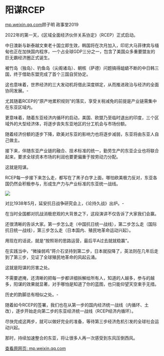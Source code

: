 # 阳谋RCEP

[mp.weixin.qq.com](http://mp.weixin.qq.com/s?__biz=MzAwMzU1ODAwOQ==&mid=2650358988&idx=1&sn=92aa6800355b3e2792bb8ce36918745f&chksm=8334bbdab44332cc5b50fe0b64ed3b92527ed49652e05996035957ecf9d0166e83ea7e72d8eb&mpshare=1&scene=1&srcid=0103kltWQAIG7opwUqglWmb3&sharer_sharetime=1641176704691&sharer_shareid=b7c991d3cd23094f535ad602a652c37b#rd)顾子明 政事堂2019

2022年的第一天，《区域全面经济伙伴关系协定》（RCEP）正式启动。

中日澳新与新泰越文柬老十国立即生效，韩国将在次月加入，印尼大马菲律宾与缅甸也正在加快国内程序，一个占全球GDP三分之一，包含了美国众多重要盟友的巨无霸经济圈正式诞生。

被竹岛（独岛）、钓鱼岛（尖阁诸岛）、朝核（萨德）问题搞得龃龉不断的中日韩三国，终于借助东盟完成了首个三国自贸协定。

这也意味着，世界经济的三大发动机将借此深度绑定，从而推进政治与经济的全面协同发展。-

尤其随着RCEP的“原产地累积规则”的落实，享受关税减免的前提是产业链需集中在东亚区域内。

更意味着，随着东亚经济内循环的启动，美国、欧盟乃至临时退出的印度，三个区域外的大型经济体，将逐步丧失东亚地区的分工机会与市场份额。

随着经济份额的逐步下降，欧美对东亚的影响力也将逐步减弱，东亚将由东亚人自己做主。

接下来，伴随东亚产业链的融合、技术标准的统一，勤劳生产的东亚企业也将联合起来，要求全球资本市场的利润也要更偏重于按劳动力分配。

这就是阳谋。

RCEP每一步接下来怎么走，都写在了黑子白字上面，哪怕欧美极力反对，东亚各国仍然会积极参与，形成生产力与产业标准的东亚统一战线。

![](https://cubox.pro/c/filters:no_upscale()?imageUrl=https%3A%2F%2Fmmbiz.qpic.cn%2Fmmbiz_jpg%2FrxhS23yu8cMDo2BzNSj0BAa4wo5G0ZoDIIkAEhYn2fhvuwv1mtcfh9ff8ia4VVu5ryglMoImvZPIoLHl3UImgrg%2F640%3Fwx_fmt%3Djpeg)

对比1938年5月，延安抗日战争研究会上，《论持久战》出炉。-

在当时全国都对抗战消极悲观的大背景之下，这段演讲不仅告诉了大家我们会赢。

还很清晰的告诉大家。第一步怎么走（中国抗日统一战线），第二步怎么走（国际抗日统一战线），第三步怎么走（日本国内、殖民地革命运动兴起）。

用现在的话说，就是“按照哥的思路运营，最后平A过去就就稳赢”。

在实践当中，“微操弱鸡”蒋介石坚持到第二步，日本就投降了，英法则在几年后走到了第三步，见证了全球殖民地革命的风起云涌。

这就是阳谋的厉害之处。

不需要遮掩，还清晰的把每一步都详细拆解给所有人，知道的人越多，参与的越多，阳谋的效果就显著，对手哪怕是知道了你的蓝图，也只能仰望天空束手无措。

历史的韵脚总有相似之处。-

随着如今RCEP的签署，我们也在从第一步的国内经济统一战线（内循环、土改），逐步开始走向第二步的东亚经济统一战线（RCEP经济内循环）。

尽快完成这两步，就可以做好完全的准备，等待第三步经济危机引发的全球社会运动兴起。

那时，持续加速整合的东亚，将让很多人再一次感受到东风压倒西风。

[查看原网页: mp.weixin.qq.com](http://mp.weixin.qq.com/s?__biz=MzAwMzU1ODAwOQ==&mid=2650358988&idx=1&sn=92aa6800355b3e2792bb8ce36918745f&chksm=8334bbdab44332cc5b50fe0b64ed3b92527ed49652e05996035957ecf9d0166e83ea7e72d8eb&mpshare=1&scene=1&srcid=0103kltWQAIG7opwUqglWmb3&sharer_sharetime=1641176704691&sharer_shareid=b7c991d3cd23094f535ad602a652c37b#rd)